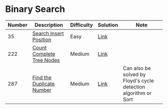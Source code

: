 # Binary Search
<div class="binary-search-table"></div>

Number | Description                           | Difficulty | Solution | Note
------- | ------------------------------------- | -------- |--------|--------
35 | [Search Insert Position](https://leetcode.com/problems/search-insert-position/) | Easy | [Link](https://leetcode.com/problems/search-insert-position/discuss/559909/C-binary-search-solution) |
222 | [Count Complete Tree Nodes](https://leetcode.com/problems/count-complete-tree-nodes/) | Medium | [Link](https://leetcode.com/problems/count-complete-tree-nodes/discuss/706008/C-binary-solution) |
287 | [Find the Duplicate Number](https://leetcode.com/problems/find-the-duplicate-number/) | Medium | [Link](https://leetcode.com/problems/find-the-duplicate-number/discuss/705952/C-solutions-(binary-search-and-sort)) | Can also be solved by Floyd's cycle detection algorithm or Sort
<div class="binary-search"></div>
